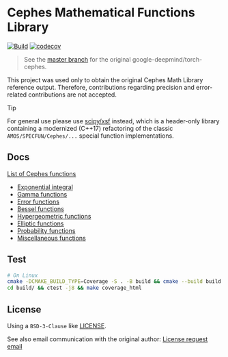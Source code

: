 # Cephes Mathematical Functions Library

[![Build](https://github.com/Cactus-proj/cephes/actions/workflows/build.yml/badge.svg)](https://github.com/Cactus-proj/cephes/actions/workflows/build.yml)
[![codecov](https://codecov.io/gh/Cactus-proj/cephes/graph/badge.svg?token=HwxPgtj3kO)](https://codecov.io/gh/Cactus-proj/cephes)

> See the [master branch](https://github.com/Cactus-proj/cephes/tree/master)
> for the original google-deepmind/torch-cephes.

This project was used only to obtain the original Cephes Math Library reference output.
Therefore, contributions regarding precision and error-related contributions are not accepted.

> [!TIP]
>
> For general use please use [scipy/xsf](https://github.com/scipy/xsf) instead,
> which is a header-only library containing a modernized (C++17) refactoring of
> the classic `AMOS/SPECFUN/Cephes/...` special function implementations.


## Docs

[List of Cephes functions](doc/markdown/index.md)

- [Exponential integral](doc/markdown/exp_int.md)
- [Gamma functions](doc/markdown/gamma.md)
- [Error functions](doc/markdown/gamma.md)
- [Bessel functions](doc/markdown/bessel.md)
- [Hypergeometric functions](doc/markdown/hyper.md)
- [Elliptic functions](doc/markdown/elliptic.md)
- [Probability functions](doc/markdown/prob.md)
- [Miscellaneous functions](doc/markdown/misc.md)


## Test

```sh
# On Linux
cmake -DCMAKE_BUILD_TYPE=Coverage -S . -B build && cmake --build build --parallel 8
cd build/ && ctest -j8 && make coverage_html
```


## License

Using a `BSD-3-Clause` like [LICENSE](LICENSE.txt).

See also email communication with the original author: [License request email](License-request-email.txt)
